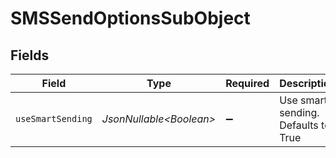# SMSSendOptionsSubObject


## Fields

| Field                               | Type                                | Required                            | Description                         |
| ----------------------------------- | ----------------------------------- | ----------------------------------- | ----------------------------------- |
| `useSmartSending`                   | *JsonNullable\<Boolean>*            | :heavy_minus_sign:                  | Use smart sending. Defaults to True |